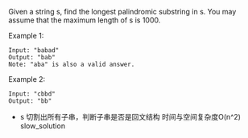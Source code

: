 
Given a string s, find the longest palindromic substring in s. You may assume that the maximum length of s is 1000.

Example 1:
```
Input: "babad"
Output: "bab"
Note: "aba" is also a valid answer.
```
Example 2:
```
Input: "cbbd"
Output: "bb"
```

* s 切割出所有子串，判断子串是否是回文结构 时间与空间复杂度O(n^2) slow_solution

